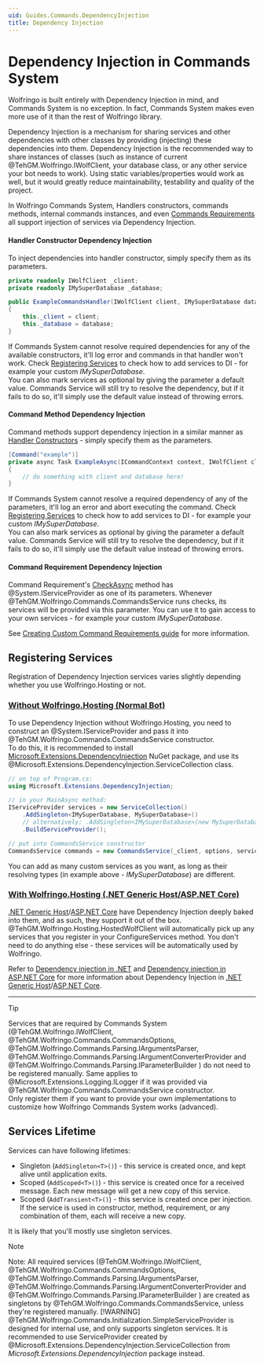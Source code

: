 ```yaml
---
uid: Guides.Commands.DependencyInjection
title: Dependency Injection
---
```


# Dependency Injection in Commands System
Wolfringo is built entirely with Dependency Injection in mind, and Commands System is no exception. In fact, Commands System makes even more use of it than the rest of Wolfringo library.

Dependency Injection is a mechanism for sharing services and other dependencies with other classes by providing (injecting) these dependencies into them. Dependency Injection is the recommended way to share instances of classes (such as instance of current @TehGM.Wolfringo.IWolfClient, your database class, or any other service your bot needs to work). Using static variables/properties would work as well, but it would greatly reduce maintainability, testability and quality of the project.

In Wolfringo Commands System, Handlers constructors, commands methods, internal commands instances, and even [Commands Requirements](xref:Guides.Commands.Requirements#custom-requirements) all support injection of services via Dependency Injection.

#### Handler Constructor Dependency Injection
To inject dependencies into handler constructor, simply specify them as its parameters.
```csharp
private readonly IWolfClient _client;
private readonly IMySuperDatabase _database;

public ExampleCommandsHandler(IWolfClient client, IMySuperDatabase database)
{
    this._client = client;
    this._database = database;
}
```

If Commands System cannot resolve required dependencies for any of the available constructors, it'll log error and commands in that handler won't work. Check [Registering Services](xref:Guides.Commands.DependencyInjection#registering-services) to check how to add services to DI - for example your custom *IMySuperDatabase*.  
You can also mark services as optional by giving the parameter a default value. Commands Service will still try to resolve the dependency, but if it fails to do so, it'll simply use the default value instead of throwing errors.

#### Command Method Dependency Injection
Command methods support dependency injection in a similar manner as [Handler Constructors](xref:Guides.Commands.DependencyInjection#handler-constructor-dependency-injection) - simply specify them as the parameters.
```csharp
[Command("example")]
private async Task ExampleAsync(ICommandContext context, IWolfClient client, IMySuperDatabase database)
{
    // do something with client and database here!
}
```

If Commands System cannot resolve a required dependency of any of the parameters, it'll log an error and abort executing the command. Check [Registering Services](xref:Guides.Commands.DependencyInjection#registering-services) to check how to add services to DI - for example your custom *IMySuperDatabase*.  
You can also mark services as optional by giving the parameter a default value. Commands Service will still try to resolve the dependency, but if it fails to do so, it'll simply use the default value instead of throwing errors.

#### Command Requirement Dependency Injection
Command Requirement's [CheckAsync](xref:TehGM.Wolfringo.Commands.ICommandRequirement.CheckAsync(TehGM.Wolfringo.Commands.ICommandContext,System.IServiceProvider,System.Threading.CancellationToken)) method has @System.IServiceProvider as one of its parameters. Whenever @TehGM.Wolfringo.Commands.CommandsService runs checks, its services will be provided via this parameter. You can use it to gain access to your own services - for example your custom *IMySuperDatabase*.

See [Creating Custom Command Requirements guide](xref:Guides.Commands.Requirements#custom-requirements) for more information.

## Registering Services
Registration of Dependency Injection services varies slightly depending whether you use Wolfringo.Hosting or not.


### [Without Wolfringo.Hosting (Normal Bot)](#tab/connecting-normal-bot)
To use Dependency Injection without Wolfringo.Hosting, you need to construct an @System.IServiceProvider and pass it into @TehGM.Wolfringo.Commands.CommandsService constructor.  
To do this, it is recommended to install [Microsoft.Extensions.DependencyInjection](https://www.nuget.org/packages/Microsoft.Extensions.DependencyInjection/) NuGet package, and use its @Microsoft.Extensions.DependencyInjection.ServiceCollection class.

```csharp
// on top of Program.cs:
using Microsoft.Extensions.DependencyInjection;

// in your MainAsync method:
IServiceProvider services = new ServiceCollection()
    .AddSingleton<IMySuperDatabase, MySuperDatabase>()
    // alternatively: .AddSingleton<IMySuperDatabase>(new MySuperDatabase())
    .BuildServiceProvider();

// put into CommandsService constructor
CommandsService commands = new CommandsService(_client, options, services);
```

You can add as many custom services as you want, as long as their resolving types (in example above - *IMySuperDatabase*) are different.

### [With Wolfringo.Hosting (.NET Generic Host/ASP.NET Core)](#tab/connecting-hosted-bot)
[.NET Generic Host](https://docs.microsoft.com/en-gb/aspnet/core/fundamentals/host/generic-host?view=aspnetcore-3.0)/[ASP.NET Core](https://docs.microsoft.com/en-gb/aspnet/core/fundamentals/host/web-host?view=aspnetcore-3.0) have Dependency Injection deeply baked into them, and as such, they support it out of the box.  
@TehGM.Wolfringo.Hosting.HostedWolfClient will automatically pick up any services that you register in your ConfigureServices method. You don't need to do anything else - these services will be automatically used by Wolfringo.

Refer to [Dependency injection in .NET](https://docs.microsoft.com/en-us/dotnet/core/extensions/dependency-injection) and [Dependency injection in ASP.NET Core](https://docs.microsoft.com/en-gb/aspnet/core/fundamentals/dependency-injection?view=aspnetcore-3.0) for more information about Dependency Injection in [.NET Generic Host](https://docs.microsoft.com/en-gb/aspnet/core/fundamentals/host/generic-host?view=aspnetcore-3.0)/[ASP.NET Core](https://docs.microsoft.com/en-gb/aspnet/core/fundamentals/host/web-host?view=aspnetcore-3.0).

***
> [!TIP]
> Services that are required by Commands System (@TehGM.Wolfringo.IWolfClient, @TehGM.Wolfringo.Commands.CommandsOptions, @TehGM.Wolfringo.Commands.Parsing.IArgumentsParser, @TehGM.Wolfringo.Commands.Parsing.IArgumentConverterProvider and @TehGM.Wolfringo.Commands.Parsing.IParameterBuilder ) do not need to be registered manually. Same applies to @Microsoft.Extensions.Logging.ILogger if it was provided via @TehGM.Wolfringo.Commands.CommandsService constructor.  
> Only register them if you want to provide your own implementations to customize how Wolfringo Commands System works (advanced).

## Services Lifetime
Services can have following lifetimes:
- Singleton (`AddSingleton<T>()`) - this service is created once, and kept alive until application exits.
- Scoped (`AddScoped<T>()`) - this service is created once for a received message. Each new message will get a new copy of this service.
- Scoped (`AddTransient<T>()`) - this service is created once per injection. If the service is used in constructor, method, requirement, or any combination of them, each will receive a new copy.

It is likely that you'll mostly use singleton services.

> [!NOTE]
> Note: All required services (@TehGM.Wolfringo.IWolfClient, @TehGM.Wolfringo.Commands.CommandsOptions, @TehGM.Wolfringo.Commands.Parsing.IArgumentsParser, @TehGM.Wolfringo.Commands.Parsing.IArgumentConverterProvider and @TehGM.Wolfringo.Commands.Parsing.IParameterBuilder ) are created as singletons by @TehGM.Wolfringo.Commands.CommandsService, unless they're registered manually.
> [!WARNING]
> @TehGM.Wolfringo.Commands.Initialization.SimpleServiceProvider is designed for internal use, and only supports singleton services. It is recommended to use ServiceProvider created by @Microsoft.Extensions.DependencyInjection.ServiceCollection from *Microsoft.Extensions.DependencyInjection* package instead.